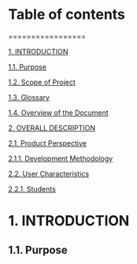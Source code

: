 # Table of contents
=================

<!--ts-->
   [1. INTRODUCTION](#INTRODUCTION)
   
   [1.1. Purpose](#Purpose)
   
   [1.2. Scope of Project](#ScopeofProject)
   
   [1.3. Glossary](#)

   [1.4. Overview of the Document](#)

   [2. OVERALL DESCRIPTION](#)

   [2.1. Product Perspective](#)

   [2.1.1. Development Methodology](#)

   [2.2. User Characteristics](#)

   [2.2.1. Students](#)
   
<!--te-->

# 1. INTRODUCTION
## 1.1. Purpose
